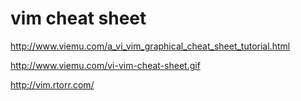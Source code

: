 # vim cheat sheet

http://www.viemu.com/a_vi_vim_graphical_cheat_sheet_tutorial.html

http://www.viemu.com/vi-vim-cheat-sheet.gif

http://vim.rtorr.com/
